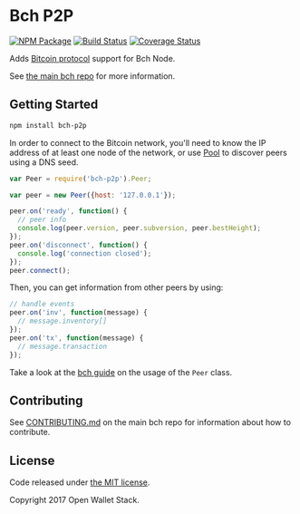 Bch P2P
=======

[![NPM Package](https://img.shields.io/npm/v/bch-p2p.svg?style=flat-square)](https://www.npmjs.org/package/bch-p2p)
[![Build Status](https://img.shields.io/travis/owstack/bch-p2p.svg?branch=master&style=flat-square)](https://travis-ci.org/owstack/bch-p2p)
[![Coverage Status](https://img.shields.io/coveralls/owstack/bch-p2p.svg?style=flat-square)](https://coveralls.io/r/owstack/bch-p2p?branch=master)

Adds [Bitcoin protocol](https://en.bitcoin.it/wiki/Protocol_documentation) support for Bch Node.

See [the main bch repo](https://github.com/owstack/bch) for more information.

## Getting Started

```sh
npm install bch-p2p
```
In order to connect to the Bitcoin network, you'll need to know the IP address of at least one node of the network, or use [Pool](/docs/pool.md) to discover peers using a DNS seed.

```javascript
var Peer = require('bch-p2p').Peer;

var peer = new Peer({host: '127.0.0.1'});

peer.on('ready', function() {
  // peer info
  console.log(peer.version, peer.subversion, peer.bestHeight);
});
peer.on('disconnect', function() {
  console.log('connection closed');
});
peer.connect();
```

Then, you can get information from other peers by using:

```javascript
// handle events
peer.on('inv', function(message) {
  // message.inventory[]
});
peer.on('tx', function(message) {
  // message.transaction
});
```

Take a look at the [bch guide](http://bch.io/guide/peer.html) on the usage of the `Peer` class.

## Contributing

See [CONTRIBUTING.md](https://github.com/owstack/bch/blob/master/CONTRIBUTING.md) on the main bch repo for information about how to contribute.

## License

Code released under [the MIT license](https://github.com/owstack/bch/blob/master/LICENSE).

Copyright 2017 Open Wallet Stack.
